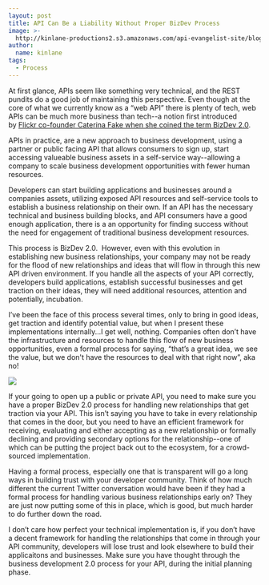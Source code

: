 ```yaml
---
layout: post
title: API Can Be a Liability Without Proper BizDev Process
image: >-
  http://kinlane-productions2.s3.amazonaws.com/api-evangelist-site/blog/bizdev.jpeg
author:
  name: kinlane
tags:
  - Process
---
```

At first glance, APIs seem like something very technical, and the REST pundits do a good job of maintaining this perspective. Even though at the core of what we currently know as a “web API” there is plenty of tech, web APIs can be much more business than tech--a notion first introduced by [Flickr co-founder Caterina Fake when she coined the term BizDev 2.0](http://apievangelist.com/2010/10/07/biz-dev-2-0/ "Flickr co-founder Caterina Fake when she coined the term BizDev 2.0").

APIs in practice, are a new approach to business development, using a partner or public facing API that allows consumers to sign up, start accessing valueable business assets in a self-service way--allowing a company to scale business development opportunities with fewer human resources.

Developers can start building applications and businesses around a companies assets, utilizing exposed API resources and self-service tools to establish a business relationship on their own. If an API has the necessary technical and business building blocks, and API consumers have a good enough application, there is a an opportunity for finding success without the need for engagement of traditional business development resources.

This process is BizDev 2.0.  However, even with this evolution in establishing new business relationships, your company may not be ready for the flood of new relationships and ideas that will flow in through this new API driven environment. If you handle all the aspects of your API correctly, developers build applications, establish successful businesses and get traction on their ideas, they will need additional resources, attention and potentially, incubation.

I’ve been the face of this process several times, only to bring in good ideas, get traction and identify potential value, but when I present these implementations internally...I get well, nothing. Companies often don’t have the infrastructure and resources to handle this flow of new business opportunities, even a formal process for saying, “that’s a great idea, we see the value, but we don't have the resources to deal with that right now”, aka no!

[![](https://s3.amazonaws.com/kinlane-productions2/api-evangelist/Biz-20-Workflow.png)](https://s3.amazonaws.com/kinlane-productions2/api-evangelist/Biz-20-Workflow.png)

If your going to open up a public or private API, you need to make sure you have a proper BizDev 2.0 process for handling new relationships that get traction via your API. This isn’t saying you have to take in every relationship that comes in the door, but you need to have an efficient framework for receiving, evaluating and either accepting as a new relationship or formally declining and providing secondary options for the relationship--one of which can be putting the project back out to the ecosystem, for a crowd-sourced implementation.

Having a formal process, especially one that is transparent will go a long ways in building trust with your developer community. Think of how much different the current Twitter conversation would have been if they had a formal process for handling various business relationships early on? They are just now putting some of this in place, which is good, but much harder to do further down the road.

I don’t care how perfect your technical implementation is, if you don’t have a decent framework for handling the relationships that come in through your API community, developers will lose trust and look elsewhere to build their applicaitons and businesses. Make sure you have thought through the business development 2.0 process for your API, during the initial planning phase.